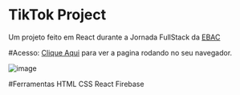 # TikTok Project
Um projeto feito em React durante a Jornada FullStack da [EBAC](https://ebaconline.com.br/?utm_source=google&utm_medium=cpc&utm_campaign=course_0_all_google_search_all_brand_general&utm_content=c_11725014130|adg_113925699836|ad_482740774273|ph_kwd-42555011|key_ebac|dev_c|pst_|rgnid_1001724|placement_&gclid=CjwKCAjwyqWkBhBMEiwAp2yUFm-zuFmxib8jJr3q6cxQRBKPNWrAyo-VWmOYlFTwYfl8I2a0_d576BoCUgAQAvD_BwE)

#Acesso:
[Clique Aqui](https://tik-tok---jornada-dev-ebac.web.app) para ver a pagina rodando no seu navegador.

![image](https://github.com/arthurolando/Tik-Tok-Clone/assets/124641219/1952e846-89a7-4e8b-ba18-7609fa8af289)


#Ferramentas
HTML
CSS
React
Firebase
